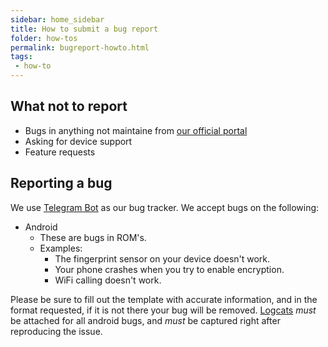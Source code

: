 ```yaml
---
sidebar: home_sidebar
title: How to submit a bug report
folder: how-tos
permalink: bugreport-howto.html
tags:
 - how-to
---
```


## What not to report
  - Bugs in anything not maintaine from [our official portal](https://melles1991.github.io/)
  - Asking for device support
  - Feature requests

## Reporting a bug

We use [Telegram Bot](https://t.me/craft_rom_report_bot) as our bug tracker.
We accept bugs on the following:

  - Android
    - These are bugs in ROM's.
    - Examples:
      - The fingerprint sensor on your device doesn't work.
      - Your phone crashes when you try to enable encryption.
      - WiFi calling doesn't work.

Please be sure to fill out the template with accurate information, and in the format requested, if it is not there your bug will be removed. [Logcats](logcat.html) *must* be attached for all android bugs, and *must* be captured right after reproducing the issue.